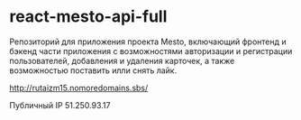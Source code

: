 # react-mesto-api-full
Репозиторий для приложения проекта Mesto, включающий фронтенд и бэкенд части приложения с возможностями авторизации и регистрации пользователей, добавления и удаления карточек, а также возможностью поставить илли снять лайк. 
  
http://rutaizm15.nomoredomains.sbs/

Публичный IP 51.250.93.17
